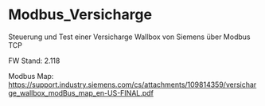 # Modbus_Versicharge

Steuerung und Test einer Versicharge Wallbox von Siemens
über Modbus TCP

FW Stand: 2.118

Modbus Map:
https://support.industry.siemens.com/cs/attachments/109814359/versicharge_wallbox_modBus_map_en-US-FINAL.pdf
